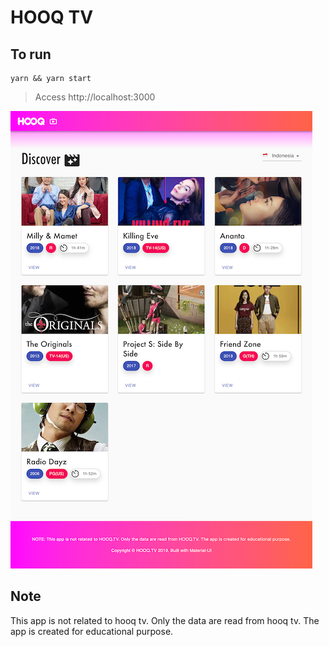 # HOOQ TV

## To run

    yarn && yarn start

> Access http://localhost:3000

![](/hooqtv.png)

## Note

This app is not related to hooq tv. Only the data are read from hooq tv. The app is created for educational purpose.
